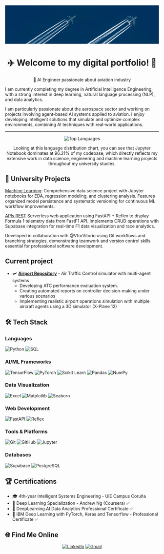 ![Banner](./img/banner.jpeg)

<div align="center">

# ✈️ Welcome to my digital portfolio! 🗼    
🚀 AI Engineer passionate about aviation industry

</div>


I am currently completing my degree in Artificial Intelligence Engineering, with a strong interest in deep learning, natural language processing (NLP), and data analytics.

I am particularly passionate about the aerospace sector and working on projects involving agent-based AI systems applied to aviation. I enjoy developing intelligent solutions that simulate and optimize complex environments, combining AI techniques with real-world applications.

---

<div align="center">

![Top Languages](https://github-readme-stats.vercel.app/api/top-langs/?username=santisoutoo&PARAMETROS)

Looking at this language distribution chart, you can see that Jupyter Notebook dominates at 96.21% of my codebase, which directly reflects my extensive work in data science, engineering and machine learning projects throughout my university studies.
</div>

## 🏫 University Projects 

[Machine Learning](https://github.com/Santisoutoo/Machine_Learning.git): Comprehensive data science project with Jupyter notebooks for EDA, regression modeling, and clustering analysis. Features organized model persistence and systematic versioning for continuous ML workflow improvements.

[APIs REST](https://github.com/Santisoutoo/apiAS.git) Serverless web application using FastAPI + Reflex to display Formula 1 telemetry data from FastF1 API. Implements CRUD operations with Supabase integration for real-time F1 data visualization and race analytics.

Developed in collaboration with @VforVitorio using Git workflows and branching strategies, demonstrating teamwork and version control skills essential for professional software development.


## Current project

- 🛩️ **[Airport Repository](https://github.com/Santisoutoo/AIrport.git)** - Air Traffic Control simulator with multi-agent systems
  - Developing ATC performance evaluation system.
  - Creating automated reports on controller decision-making under various scenarios
  - Implementing realistic airport operations simulation with multiple aircraft agents using a 3D simulator (X-Plane 12)


## 🛠️ Tech Stack

### Languages
![Python](https://img.shields.io/badge/Python-3776AB?style=for-the-badge&logo=python&logoColor=white)
![SQL](https://img.shields.io/badge/SQL-336791?style=for-the-badge&logo=postgresql&logoColor=white)

### AI/ML Frameworks
![TensorFlow](https://img.shields.io/badge/TensorFlow-FF6F00?style=for-the-badge&logo=tensorflow&logoColor=white)
![PyTorch](https://img.shields.io/badge/PyTorch-EE4C2C?style=for-the-badge&logo=pytorch&logoColor=white)
![Scikit Learn](https://img.shields.io/badge/scikit--learn-F7931E?style=for-the-badge&logo=scikit-learn&logoColor=white)
![Pandas](https://img.shields.io/badge/pandas-150458?style=for-the-badge&logo=pandas&logoColor=white)
![NumPy](https://img.shields.io/badge/numpy-013243?style=for-the-badge&logo=numpy&logoColor=white)

### Data Visualization
![Excel](https://img.shields.io/badge/Microsoft_Excel-217346?style=for-the-badge&logo=microsoft-excel&logoColor=white)
![Matplotlib](https://img.shields.io/badge/Matplotlib-11557C?style=for-the-badge&logo=matplotlib&logoColor=white)
![Seaborn](https://img.shields.io/badge/Seaborn-3776AB?style=for-the-badge&logo=python&logoColor=white)


### Web Development
![FastAPI](https://img.shields.io/badge/FastAPI-009688?style=for-the-badge&logo=fastapi&logoColor=white)
![Reflex](https://img.shields.io/badge/Reflex-5646ED?style=for-the-badge&logo=reflex&logoColor=white)

### Tools & Platforms
![Git](https://img.shields.io/badge/GIT-E44C30?style=for-the-badge&logo=git&logoColor=white)
![GitHub](https://img.shields.io/badge/GitHub-100000?style=for-the-badge&logo=github&logoColor=white)
![Jupyter](https://img.shields.io/badge/Jupyter-F37626?style=for-the-badge&logo=jupyter&logoColor=white)

### Databases
![Supabase](https://img.shields.io/badge/Supabase-181818?style=for-the-badge&logo=supabase&logoColor=white)
![PostgreSQL](https://img.shields.io/badge/PostgreSQL-316192?style=for-the-badge&logo=postgresql&logoColor=white)

## 🏆 Certifications

- 🎓 4th-year Intelligent Systems Engineering - UIE Campus Coruña
- 📜 Deep Learning Specialization - Andrew Ng (Coursera) ✅ 
- 📜 DeepLearning.AI Data Analytics Professional Certificate ✅
- 📜 IBM Deep Learning with PyTorch, Keras and Tensorflow - Professional Certificate ✅


## 🌐 Find Me Online 
<div align="center">

[![LinkedIn](https://img.shields.io/badge/LinkedIn-0077B5?style=for-the-badge&logo=linkedin&logoColor=white)](https://www.linkedin.com/in/santiagosoutoortega)
[![Gmail](https://img.shields.io/badge/Gmail-D14836?style=for-the-badge&logo=gmail&logoColor=white)](mailto:santiagosoutoortega@gmail.com)

</div>

  

